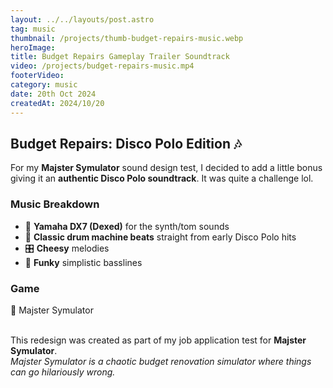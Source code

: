```yaml
---
layout: ../../layouts/post.astro
tag: music
thumbnail: /projects/thumb-budget-repairs-music.webp
heroImage:
title: Budget Repairs Gameplay Trailer Soundtrack
video: /projects/budget-repairs-music.mp4
footerVideo: 
category: music
date: 20th Oct 2024
createdAt: 2024/10/20
---
```


<h2>Budget Repairs: Disco Polo Edition 🎶</h2>

<p>For my <b>Majster Symulator</b> sound design test, I decided to add a little bonus giving it an <b>authentic Disco Polo soundtrack</b>. It was quite a challenge lol.</p>

<h3>Music Breakdown</h3>
<ul>
  <li>🎹 <b>Yamaha DX7 (Dexed)</b> for the synth/tom sounds</li>
  <li>🥁 <b>Classic drum machine beats</b> straight from early Disco Polo hits</li>
  <li>🎛️ <b>Cheesy</b> melodies</li>
  <li>🕺 <b>Funky</b> simplistic basslines</li>
</ul>


<h3>Game</h3>
<p>🔨 Majster Symulator</p>
<br>
<div>
  This redesign was created as part of my job application test for <b>Majster Symulator</b>.
</div>
<div>
    <i>Majster Symulator is a chaotic budget renovation simulator where things can go hilariously wrong.</i>
</div>


